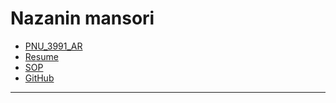 # Nazanin mansori
- [PNU_3991_AR](https://github.com/nazaninmansori/PNU_3991_AR)
- [Resume](https://nazaninmansori.github.io/resume.EN/) 
- [SOP](https://nazaninmansori.github.io/sop/)
- [GitHub](https://github.com/nazaninmansori)
- -----
